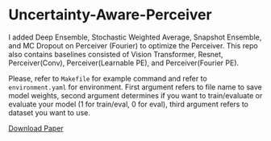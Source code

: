 # Uncertainty-Aware-Perceiver

I added Deep Ensemble, Stochastic Weighted Average, Snapshot Ensemble, and MC Dropout on Perceiver (Fourier) to optimize the Perceiver. This repo also contains baselines consisted of Vision Transformer, Resnet, Perceiver(Conv), Perceiver(Learnable PE), and Perceiver(Fourier PE).

Please, refer to ``Makefile`` for example command and refer to ``environment.yaml`` for environment. First argument refers to file name to save model weights, second argument determines if you want to train/evaluate or evaluate your model (1 for train/eval, 0 for eval), third argument refers to dataset you want to use.


[Download Paper](https://github.com/euiyulsong/Uncertainty-Aware-Perceiver/files/8986219/uncertainty_aware_perceiver.pdf)
